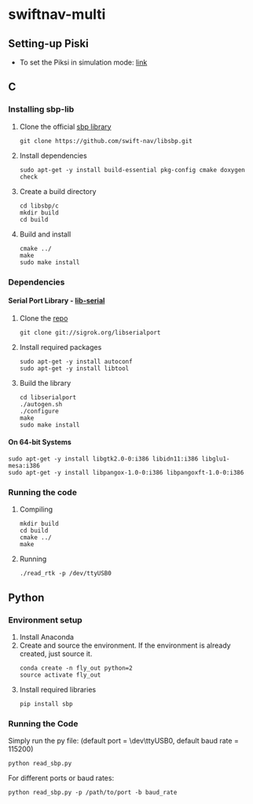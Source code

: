 # swiftnav-multi

## Setting-up Piski
* To set the Piksi in simulation mode: [link](https://support.swiftnav.com/customer/en/portal/articles/2757369-piksi-multi---using-simulation-mode)

## C
### Installing sbp-lib
1. Clone the official [sbp library](https://github.com/swift-nav/libsbp.git)
    ```
    git clone https://github.com/swift-nav/libsbp.git
    ```
2. Install dependencies
    ```
    sudo apt-get -y install build-essential pkg-config cmake doxygen check
    ```
3. Create a build directory
    ```
    cd libsbp/c
    mkdir build
    cd build
    ```
4. Build and install
    ```
    cmake ../
    make
    sudo make install
    ```

### Dependencies
#### Serial Port Library - [lib-serial](https://sigrok.org/wiki/Libserialport)
1. Clone the [repo](git://sigrok.org/libserialport)
    ```
    git clone git://sigrok.org/libserialport
    ```
2. Install required packages
    ```
    sudo apt-get -y install autoconf
    sudo apt-get -y install libtool
3. Build the library
    ```
    cd libserialport
    ./autogen.sh
    ./configure
    make
    sudo make install
    ```

#### On 64-bit Systems

  ```
  sudo apt-get -y install libgtk2.0-0:i386 libidn11:i386 libglu1-mesa:i386
  sudo apt-get -y install libpangox-1.0-0:i386 libpangoxft-1.0-0:i386
  ```

### Running the code
1. Compiling
    ```
    mkdir build
    cd build
    cmake ../
    make
    ```

2. Running
    ```
    ./read_rtk -p /dev/ttyUSB0
    ```

## Python
### Environment setup
1. Install Anaconda
2. Create and source the environment. If the environment is already created, just source it.
    ```
    conda create -n fly_out python=2
    source activate fly_out
    ```
3. Install required libraries
    ```
    pip install sbp
    ```

### Running the Code
Simply run the py file: (default port = \dev\ttyUSB0, default baud rate = 115200)
```
python read_sbp.py
```

For different ports or baud rates:
```
python read_sbp.py -p /path/to/port -b baud_rate
```
